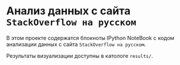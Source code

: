# Анализ данных с сайта `StackOverflow на русском`

В этом проекте содержатся блокноты IPython NoteBook c кодом анализации данных с сайта `StackOverflow на русском`.

Результаты визуализации доступны в катологе `results/`.
